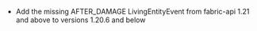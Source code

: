 - Add the missing AFTER_DAMAGE LivingEntityEvent from fabric-api 1.21 and above to versions 1.20.6 and below
